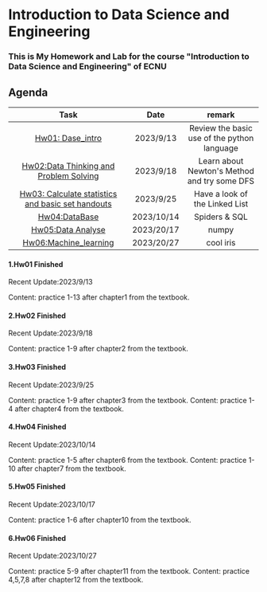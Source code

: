 # Introduction to Data Science and Engineering

### This is My Homework and Lab for the course "Introduction to Data Science and Engineering" of ECNU

## Agenda
  
|  Task  |  Date  | remark |
|  :-----: | :------: | :-----:|
|  [Hw01: Dase_intro](https://github.com/kevinyao0901/Introduction-to-Data-Science-and-Engineering/tree/main/Dase_intro)|2023/9/13  |  Review the basic use of the python language |
|[Hw02:Data Thinking and Problem Solving](https://github.com/kevinyao0901/Introduction-to-Data-Science-and-Engineering/tree/main/Data%20Thinking%20and%20Problem%20Solving)|2023/9/18|Learn about Newton's Method and try some DFS|
|[Hw03:	Calculate statistics and basic set handouts](https://github.com/kevinyao0901/Introduction-to-Data-Science-and-Engineering/tree/main/Calculate%20statistics%20and%20basic%20set%20handouts)|2023/9/25| Have a look of the Linked List |
|[Hw04:DataBase](https://github.com/kevinyao0901/Introduction-to-Data-Science-and-Engineering/tree/main/DataBase)|2023/10/14| Spiders & SQL |
|[Hw05:Data Analyse](https://github.com/kevinyao0901/Introduction-to-Data-Science-and-Engineering/tree/main/Data_analyse)|2023/20/17| numpy |
|[Hw06:Machine_learning](https://github.com/kevinyao0901/Introduction-to-Data-Science-and-Engineering/tree/main/machine_learning)|2023/20/27| cool iris |


#### 1.Hw01 Finished

  Recent Update:2023/9/13

  Content: practice 1-13 after chapter1 from the textbook.

#### 2.Hw02 Finished

  Recent Update:2023/9/18

  Content: practice 1-9 after chapter2 from the textbook.

#### 3.Hw03 Finished

  Recent Update:2023/9/25

  Content: practice 1-9 after chapter3 from the textbook.
  Content: practice 1-4 after chapter4 from the textbook.

#### 4.Hw04 Finished

  Recent Update:2023/10/14

  Content: practice 1-5 after chapter6 from the textbook.
  Content: practice 1-10 after chapter7 from the textbook.

#### 5.Hw05 Finished

  Recent Update:2023/10/17

  Content: practice 1-6 after chapter10 from the textbook.

#### 6.Hw06 Finished

Recent Update:2023/10/27

Content: practice 5-9 after chapter11 from the textbook.
Content: practice 4,5,7,8 after chapter12 from the textbook.
